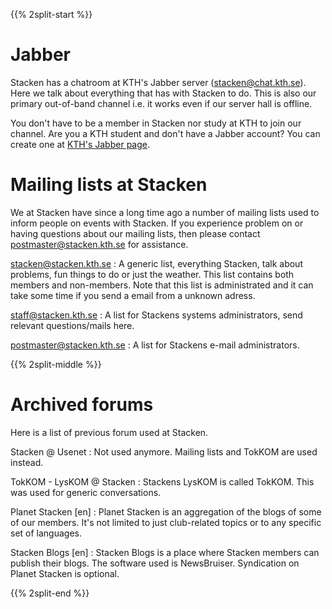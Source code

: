 <!-- 
.. title: Forum
.. slug: forum
.. description:
-->

{{% 2split-start %}}
# Jabber

Stacken has a chatroom at KTH's Jabber server (stacken@chat.kth.se). Here we talk about everything that has with Stacken to do. This is also our primary out-of-band channel i.e. it works even if our server hall is offline.

You don't have to be a member in Stacken nor study at KTH to join our channel. Are you a KTH student and don't have a Jabber account? You can create one at [KTH's Jabber page](https://www.lan.kth.se/xmpp.html).

# Mailing lists at Stacken

We at Stacken have since a long time ago a number of mailing lists used to inform people on events with Stacken. If you experience problem on or having questions about our mailing lists, then please contact postmaster@stacken.kth.se for assistance. 

stacken@stacken.kth.se
: A generic list, everything Stacken, talk about problems, fun things to do or just the weather. This list contains both members and non-members. Note that this list is administrated and it can take some time if you send a email from a unknown adress.

staff@stacken.kth.se
: A list for Stackens systems administrators, send relevant questions/mails here.

postmaster@stacken.kth.se
: A list for Stackens e-mail administrators.

{{% 2split-middle %}}

# Archived forums
Here is a list of previous forum used at Stacken.

Stacken @ Usenet
: Not used anymore. Mailing lists and TokKOM are used instead.

TokKOM - LysKOM @ Stacken
: Stackens LysKOM is called TokKOM. This was used for generic conversations.
  
Planet Stacken [en]
: Planet Stacken is an aggregation of the blogs of some of our members. It's not limited to just club-related topics or to any specific set of languages.

Stacken Blogs [en]
: Stacken Blogs is a place where Stacken members can publish their blogs. The software used is NewsBruiser. Syndication on Planet Stacken is optional.

{{% 2split-end %}}
